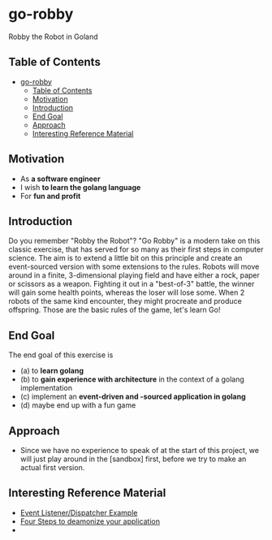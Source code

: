# go-robby
Robby the Robot in Goland

## Table of Contents

- [go-robby](#go-robby)
  - [Table of Contents](#table-of-contents)
  - [Motivation](#motivation)
  - [Introduction](#introduction)
  - [End Goal](#end-goal)
  - [Approach](#approach)
  - [Interesting Reference Material](#interesting-reference-material)

## Motivation
- As **a software engineer**
- I wish **to learn the golang language**
- For **fun and profit**

## Introduction

Do you remember "Robby the Robot"? "Go Robby" is a modern take on this classic exercise, that has served for so many as their first steps in computer science. The aim is to extend a little bit on this principle and create an event-sourced version with some extensions to the rules. Robots will move around in a finite, 3-dimensional playing field and have either a rock, paper or scissors as a weapon. Fighting it out in a "best-of-3" battle, the winner will gain some health points, whereas the loser will lose some. When 2 robots of the same kind encounter, they might procreate and produce offspring. Those are the basic rules of the game, let's learn Go!

## End Goal

The end goal of this exercise is 
- (a) to **learn golang** 
- (b) to **gain experience with architecture** in the context of a golang implementation
- (c) implement an **event-driven and -sourced application in golang**
- (d) maybe end up with a fun game

## Approach

- Since we have no experience to speak of at the start of this project, we will just play around in the [sandbox] first, before we try to make an actual first version.


## Interesting Reference Material

- [Event Listener/Dispatcher Example](http://www.inanzzz.com/index.php/post/2qdl/event-listener-and-dispatcher-example-with-golang)
- [Four Steps to deamonize your application](https://ieftimov.com/post/four-steps-daemonize-your-golang-programs/)
-

